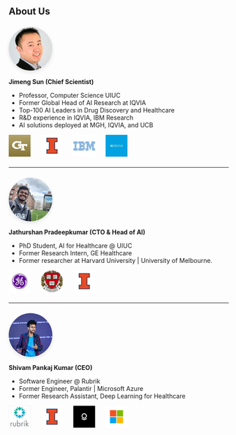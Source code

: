 ## About Us

<div class="about-us">

### ![Jimeng Sun](assets/jimeng%20copy.jpeg)
**Jimeng Sun (Chief Scientist)**  
- Professor, Computer Science UIUC  
- Former Global Head of AI Research at IQVIA  
- Top-100 AI Leaders in Drug Discovery and Healthcare  
- R&D experience in IQVIA, IBM Research  
- AI solutions deployed at MGH, IQVIA, and UCB  

![Georgia Tech](assets/gatech.png) ![UIUC](assets/uiuc.png) ![IBM](assets/ibm_n.png) ![IQVIA](assets/iqvia.jpeg)

---

### ![Jathurshan Pradeepkumar](assets/jathurshan%20copy.jpeg)
**Jathurshan Pradeepkumar (CTO & Head of AI)**  
- PhD Student, AI for Healthcare @ UIUC
- Former Research Intern, GE Healthcare
- Former researcher at Harvard University | University of Melbourne.

![GE Healthcare](assets/gehealthcare.jpeg) ![Harvard](assets/harvard.png) ![UIUC](assets/uiuc.png)

---

### ![Shivam Pankaj Kumar](assets/shivam%20copy.jpeg)
**Shivam Pankaj Kumar (CEO)**  
- Software Engineer @ Rubrik
- Former Engineer, Palantir | Microsoft Azure
- Former Research Assistant, Deep Learning for Healthcare

![Rubrik](assets/rubrik.png) ![UIUC](assets/uiuc.png) ![Palantir](assets/pltr.png) ![Microsoft](assets/ms.png)

</div>

<style>
.about-us img {
    width: 100px;
    height: 100px;
    border-radius: 50%;
    object-fit: cover;
    box-shadow: 0 4px 8px rgba(0, 0, 0, 0.1);
    display: block;
    margin-bottom: 10px;
}

.about-us p img, .about-us .logos img {
    width: 50px;
    height: auto;
    margin-right: 20px;
    border-radius: 0;
    box-shadow: none;
    display: inline-block;
    vertical-align: middle;
}
</style>